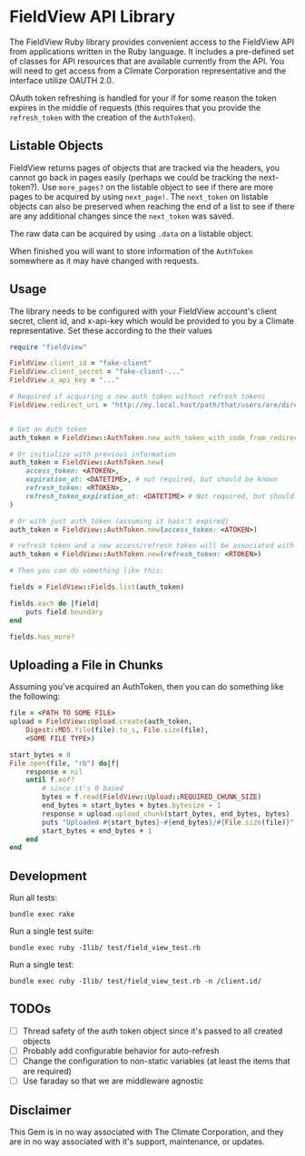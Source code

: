 # FieldView API Library

The FieldView Ruby library provides convenient access to the FieldView API from applications written in the Ruby language. It includes a pre-defined set of classes for API resources that are available currently from the API. You will need to get access from a Climate Corporation representative and the interface utilize OAUTH 2.0.

OAuth token refreshing is handled for your if for some reason the token expires in the middle of requests (this requires that you provide the `refresh_token` with the creation of the `AuthToken`).

## Listable Objects

FieldView returns pages of objects that are tracked via the headers, you cannot go back in pages easily (perhaps we could be tracking the next-token?). Use `more_pages?` on the listable object to see if there are more pages to be acquired by using `next_page!`. The `next_token` on listable objects can also be preserved when reaching the end of a list to see if there are any additional changes since the `next_token` was saved.

The raw data can be acquired by using `.data` on a listable object.

When finished you will want to store information of the `AuthToken` somewhere as it may have changed with requests.

## Usage

The library needs to be configured with your FieldView account's client secret,
client id, and x-api-key which would be provided to you by a Climate 
representative. Set these according to the their values

``` ruby
require "fieldview"

FieldView.client_id = "fake-client"
FieldView.client_secret = "fake-client-..."
FieldView.x_api_key = "..."

# Required if acquiring a new auth token without refresh tokens
FieldView.redirect_uri = "http://my.local.host/path/that/users/are/directed" 


# Get an Auth token
auth_token = FieldView::AuthToken.new_auth_token_with_code_from_redirect_code(<CODE>)

# Or initialize with previous information
auth_token = FieldView::AuthToken.new(
    access_token: <ATOKEN>, 
    expiration_at: <DATETIME>, # not required, but should be known
    refresh_token: <RTOKEN>,
    refresh_token_expiration_at: <DATETIME> # Not required, but should be known
)

# Or with just auth_token (assuming it hasn't expired)
auth_token = FieldView::AuthToken.new(access_token: <ATOKEN>)

# refresh token and a new access/refresh token will be associated with the object
auth_token = FieldView::AuthToken.new(refresh_token: <RTOKEN>) 

# Then you can do something like this:

fields = FieldView::Fields.list(auth_token)

fields.each do |field|
    puts field.boundary
end

fields.has_more?

```

## Uploading a File in Chunks

Assuming you've acquired an AuthToken, then you can do something like the following:

``` ruby
file = <PATH TO SOME FILE>
upload = FieldView::Upload.create(auth_token, 
    Digest::MD5.file(file).to_s, File.size(file), 
    <SOME FILE TYPE>)

start_bytes = 0
File.open(file, "rb") do|f|
    response = nil
    until f.eof?
        # since it's 0 based
        bytes = f.read(FieldView::Upload::REQUIRED_CHUNK_SIZE)
        end_bytes = start_bytes + bytes.bytesize - 1
        response = upload.upload_chunk(start_bytes, end_bytes, bytes)
        puts "Uploaded #{start_bytes}-#{end_bytes}/#{File.size(file)}"
        start_bytes = end_bytes + 1
    end
end
```

## Development

Run all tests:

    bundle exec rake

Run a single test suite:

    bundle exec ruby -Ilib/ test/field_view_test.rb

Run a single test:

    bundle exec ruby -Ilib/ test/field_view_test.rb -n /client.id/

## TODOs

- [ ] Thread safety of the auth token object since it's passed to all created objects
- [ ] Probably add configurable behavior for auto-refresh
- [ ] Change the configuration to non-static variables (at least the items that are required)
- [ ] Use faraday so that we are middleware agnostic

## Disclaimer

This Gem is in no way associated with The Climate Corporation, and they are in no way associated with it's support, maintenance, or updates.